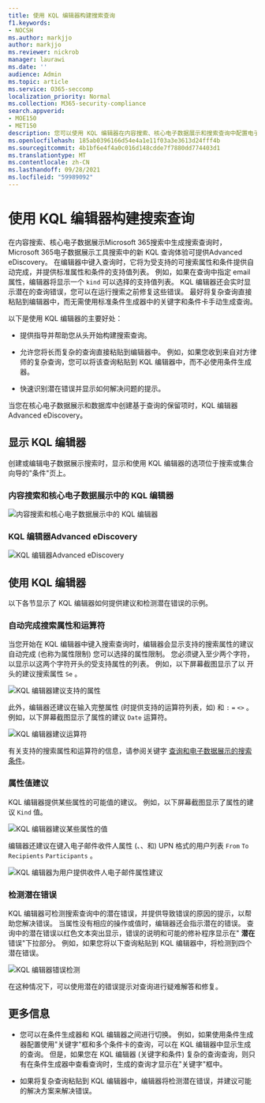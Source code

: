 ```yaml
---
title: 使用 KQL 编辑器构建搜索查询
f1.keywords:
- NOCSH
ms.author: markjjo
author: markjjo
ms.reviewer: nickrob
manager: laurawi
ms.date: ''
audience: Admin
ms.topic: article
ms.service: O365-seccomp
localization_priority: Normal
ms.collection: M365-security-compliance
search.appverid:
- MOE150
- MET150
description: 您可以使用 KQL 编辑器在内容搜索、核心电子数据展示和搜索查询中配置电子数据Advanced eDiscovery。
ms.openlocfilehash: 185ab0396166d54e4a1e11f03a3e3613d24fff4b
ms.sourcegitcommit: 4b1bf6e4f4a0c016d148cdde7f7880dd774403d1
ms.translationtype: MT
ms.contentlocale: zh-CN
ms.lasthandoff: 09/28/2021
ms.locfileid: "59989092"
---
```

# <a name="use-the-kql-editor-to-build-search-queries"></a>使用 KQL 编辑器构建搜索查询

在内容搜索、核心电子数据展示Microsoft 365搜索中生成搜索查询时，Microsoft 365电子数据展示工具搜索中的新 KQL 查询体验可提供Advanced eDiscovery。 在编辑器中键入查询时，它将为受支持的可搜索属性和条件提供自动完成，并提供标准属性和条件的支持值列表。 例如，如果在查询中指定 email 属性，编辑器将显示一个 `kind` 可以选择的支持值列表。 KQL 编辑器还会实时显示潜在的查询错误，您可以在运行搜索之前修复这些错误。 最好将复杂查询直接粘贴到编辑器中，而无需使用标准条件生成器中的关键字和条件卡手动生成查询。
  
以下是使用 KQL 编辑器的主要好处：

- 提供指导并帮助您从头开始构建搜索查询。

- 允许您将长而复杂的查询直接粘贴到编辑器中。 例如，如果您收到来自对方律师的复杂查询，您可以将该查询粘贴到 KQL 编辑器中，而不必使用条件生成器。

- 快速识别潜在错误并显示如何解决问题的提示。

当您在核心电子数据展示和数据库中创建基于查询的保留项时，KQL 编辑器Advanced eDiscovery。

## <a name="displaying-the-kql-editor"></a>显示 KQL 编辑器

创建或编辑电子数据展示搜索时，显示和使用 KQL 编辑器的选项位于搜索或集合向导的"条件"页上。

### <a name="kql-editor-in-content-search-and-core-ediscovery"></a>内容搜索和核心电子数据展示中的 KQL 编辑器

![内容搜索和核心电子数据展示中的 KQL 编辑器](../media/KQLEditorCore.png)

### <a name="kql-editor-in-advanced-ediscovery"></a>KQL 编辑器Advanced eDiscovery

![KQL 编辑器Advanced eDiscovery](../media/KQLEditorAdvanced.png)

## <a name="using-the-kql-editor"></a>使用 KQL 编辑器

以下各节显示了 KQL 编辑器如何提供建议和检测潜在错误的示例。

### <a name="autocompletion-of-search-properties-and-operators"></a>自动完成搜索属性和运算符

当您开始在 KQL 编辑器中键入搜索查询时，编辑器会显示支持的搜索属性的建议自动完成 (也称为属性限制) 您可以选择的属性限制。  您必须键入至少两个字符，以显示以这两个字符开头的受支持属性的列表。 例如，以下屏幕截图显示了以 开头的建议搜索属性 `Se` 。

![KQL 编辑器建议支持的属性](../media/KQLEditorAutoCompleteProperties.png)

此外，编辑器还建议在输入完整属性 (时提供支持的运算符列表，如) 和 `:` `=` `<>` 。 例如，以下屏幕截图显示了属性的建议 `Date` 运算符。

![KQL 编辑器建议运算符](../media/KQLEditorOperatorSuggestions.png)

有关支持的搜索属性和运算符的信息，请参阅关键字 [查询和电子数据展示的搜索条件](keyword-queries-and-search-conditions.md)。

### <a name="property-value-suggestions"></a>属性值建议

KQL 编辑器提供某些属性的可能值的建议。 例如，以下屏幕截图显示了属性的建议 `Kind` 值。

![KQL 编辑器建议某些属性的值](../media/KQLEditorValueSuggestions.png)

编辑器还建议在键入电子邮件收件人属性 (、、和) UPN 格式的用户列表 `From` `To` `Recipients` `Participants` 。

![KQL 编辑器为用户提供收件人电子邮件属性建议](../media/KQLEditorRecipientSuggestions.png)

### <a name="detection-of-potential-errors"></a>检测潜在错误

KQL 编辑器可检测搜索查询中的潜在错误，并提供导致错误的原因的提示，以帮助您解决错误。 当属性没有相应的操作或值时，编辑器还会指示潜在的错误。 查询中的潜在错误以红色文本突出显示，错误的说明和可能的修补程序显示在" **潜在** 错误"下拉部分。 例如，如果您将以下查询粘贴到 KQL 编辑器中，将检测到四个潜在错误。

![KQL 编辑器错误检测](../media/KQLEditorErrorDetection.png)

在这种情况下，可以使用潜在的错误提示对查询进行疑难解答和修复。

## <a name="more-information"></a>更多信息

- 您可以在条件生成器和 KQL 编辑器之间进行切换。 例如，如果使用条件生成器配置使用"关键字"框和多个条件卡的查询，可以在 KQL 编辑器中显示生成的查询。 但是，如果您在 KQL 编辑器 (关键字和条件) 复杂的查询查询，则只有在条件生成器中查看查询时，生成的查询才显示在"关键字"框中。

- 如果将复杂查询粘贴到 KQL 编辑器中，编辑器将检测潜在错误，并建议可能的解决方案来解决错误。
